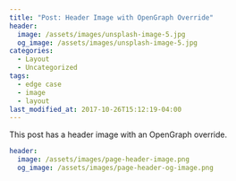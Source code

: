```yaml
---
title: "Post: Header Image with OpenGraph Override"
header:
  image: /assets/images/unsplash-image-5.jpg
  og_image: /assets/images/unsplash-image-5.jpg
categories:
  - Layout
  - Uncategorized
tags:
  - edge case
  - image
  - layout
last_modified_at: 2017-10-26T15:12:19-04:00
---
```


This post has a header image with an OpenGraph override.

```yaml
header:
  image: /assets/images/page-header-image.png
  og_image: /assets/images/page-header-og-image.png
```
